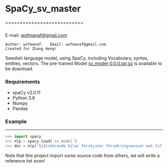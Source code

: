 # SpaCy_sv_master
===========================
### 

E-mail: wofmanaf@gmail.com

    Author: wofmanaf.   Email: wofmanaf@gmail.com
    Created for Zhang Heng! 

Swedish language model, using SpaCy, including Vocabulary, syntax, entities, vectors. The pre-trained Model
[sv_model-0.0.0.tar.gz](https://drive.google.com/open?id=1hpiyTTdeT1kG7m7_GCnOZG_j2Tpm8GGg) is available to be download.

### Requirements
* spaCy v2.0.11 
* Python 3.6
* Numpy 
* Pandas 

### Example
--------------------------------
```python
>>> import spacy
>>> nlp = spacy.load('sv_model')
>>> doc = nlp("Självkörande bilar förskjuter försäkringsansvar mot tillverkare.")
```

Note that this project import some source code from others, we will write a reference list soon!
 

